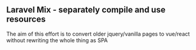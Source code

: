 ## Laravel Mix - separately compile and use resources

The aim of this effort is to convert older jquery/vanilla pages to vue/react without rewriting the whole thing as SPA